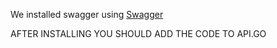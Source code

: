  We installed swagger using [Swagger](https://github.com/swaggo/swag?tab=readme-ov-file)
 
AFTER INSTALLING YOU SHOULD ADD THE CODE TO API.GO